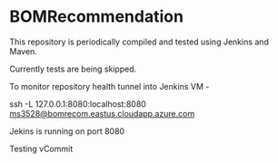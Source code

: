 # BOMRecommendation
This repository is periodically compiled and tested using Jenkins and Maven.

Currently tests are being skipped.

To monitor repository health tunnel into Jenkins VM -

ssh -L 127.0.0.1:8080:localhost:8080 ms3528@bomrecom.eastus.cloudapp.azure.com

Jekins is running on port 8080

Testing vCommit

